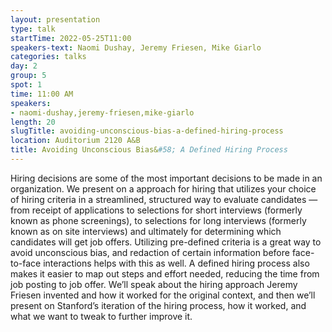 ```yaml
---
layout: presentation
type: talk 
startTime: 2022-05-25T11:00
speakers-text: Naomi Dushay, Jeremy Friesen, Mike Giarlo
categories: talks
day: 2
group: 5
spot: 1
time: 11:00 AM
speakers:
- naomi-dushay,jeremy-friesen,mike-giarlo
length: 20
slugTitle: avoiding-unconscious-bias-a-defined-hiring-process
location: Auditorium 2120 A&B
title: Avoiding Unconscious Bias&#58; A Defined Hiring Process
---
```

Hiring decisions are some of the most important decisions to be made in an organization. We present on a approach for hiring that utilizes your choice of hiring criteria in a streamlined, structured way to evaluate candidates — from receipt of applications to selections for short interviews (formerly known as phone screenings), to selections for long interviews (formerly known as on site interviews) and ultimately for determining which candidates will get job offers. Utilizing pre-defined criteria is a great way to avoid unconscious bias, and redaction of certain information before face-to-face interactions helps with this as well. A defined hiring process also makes it easier to map out steps and effort needed, reducing the time from job posting to job offer. We’ll speak about the hiring approach Jeremy Friesen invented and how it worked for the original context, and then we’ll present on Stanford’s iteration of the hiring process, how it worked, and what we want to tweak to further improve it.
